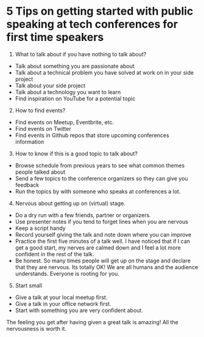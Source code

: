 # 5 Tips on getting started with public speaking at tech conferences for first time speakers

1. What to talk about if you have nothing to talk about? 
  - Talk about something you are passionate about
  - Talk about a technical problem you have solved at work on in your side project
  - Talk about your side project
  - Talk about a technology you want to learn
  - Find inspiration on YouTube for a potential topic

2. How to find events?
  - Find events on Meetup, Eventbrite, etc. 
  - Find events on Twitter
  - Find events in Github repos that store upcoming conferences information

3. How to know if this is a good topic to talk about? 
  - Browse schedule from previous years to see what common themes people talked about
  - Send a few topics to the conference organizers so they can give you feedback
  - Run the topics by with someone who speaks at conferences a lot. 

4. Nervous about getting up on (virtual) stage. 
  - Do a dry run with a few friends, partner or organizers. 
  - Use presenter notes if you tend to forget lines when you are nervous
  - Keep a script handy
  - Record yourself giving the talk and note down where you can improve
  - Practice the first five minutes of a talk well. I have noticed that if I can get a good start, my nerves are calmed down and I feel a lot more confident in the rest of the talk. 
  - Be honest. So many times people will get up on the stage and declare that they are nervous. Its totally OK! We are all humans and the audience understands. Everyone is rooting for you.  

5. Start small 
  - Give a talk at your local meetup first. 
  - Give a talk in your office network first. 
  - Start with something you are very confident about. 


The feeling you get after having given a great talk is amazing! All the nervousness is worth it.  
